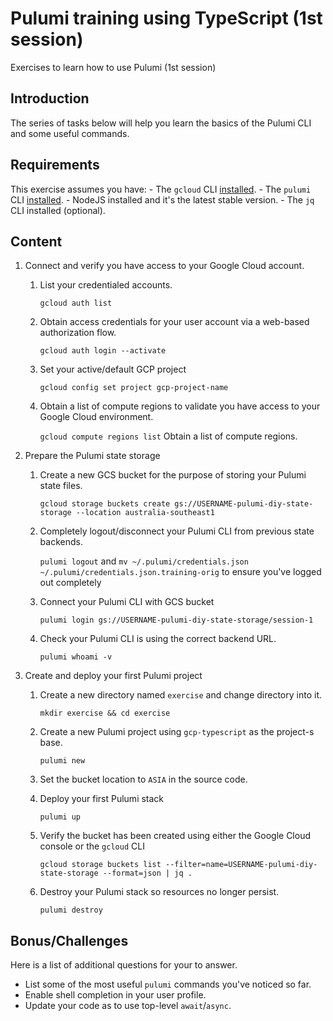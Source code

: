 # Pulumi training using TypeScript (1st session)

Exercises to learn how to use Pulumi (1st session)

## Introduction

The series of tasks below will help you learn the basics of the Pulumi CLI and some useful commands.

## Requirements

This exercise assumes you have:
    - The `gcloud` CLI [installed](https://cloud.google.com/sdk/docs/install).
    - The `pulumi` CLI [installed](https://www.pulumi.com/docs/iac/download-install/).
    - NodeJS installed and it's the latest stable version.
    - The `jq` CLI installed (optional).

## Content

1. Connect and verify you have access to your Google Cloud account.
    1. List your credentialed accounts.

        `gcloud auth list`

    2. Obtain access credentials for your user account via a web-based authorization flow.

        `gcloud auth login --activate`

    3. Set your active/default GCP project

        `gcloud config set project gcp-project-name`

    4. Obtain a list of compute regions to validate you have access to your Google Cloud environment.

        `gcloud compute regions list` Obtain a list of compute regions.

2. Prepare the Pulumi state storage
    1. Create a new GCS bucket for the purpose of storing your Pulumi state files.

        `gcloud storage buckets create gs://USERNAME-pulumi-diy-state-storage --location australia-southeast1`

    2. Completely logout/disconnect your Pulumi CLI from previous state backends.

        `pulumi logout` and `mv ~/.pulumi/credentials.json ~/.pulumi/credentials.json.training-orig` to ensure you've logged out completely

    3. Connect your Pulumi CLI with GCS bucket

        `pulumi login gs://USERNAME-pulumi-diy-state-storage/session-1`

    4. Check your Pulumi CLI is using the correct backend URL.

        `pulumi whoami -v`

3. Create and deploy your first Pulumi project

    1. Create a new directory named `exercise` and change directory into it.

        `mkdir exercise && cd exercise`

    2. Create a new Pulumi project using `gcp-typescript` as the project-s base.

        `pulumi new`

    3. Set the bucket location to `ASIA` in the source code.

    4. Deploy your first Pulumi stack

        `pulumi up`

    5. Verify the bucket has been created using either the Google Cloud console or the `gcloud` CLI

        `gcloud storage buckets list --filter=name=USERNAME-pulumi-diy-state-storage --format=json | jq .`

    6. Destroy your Pulumi stack so resources no longer persist.

        `pulumi destroy`

## Bonus/Challenges

Here is a list of additional questions for your to answer.

- List some of the most useful `pulumi` commands you've noticed so far.
- Enable shell completion in your user profile.
- Update your code as to use top-level `await`/`async`.
